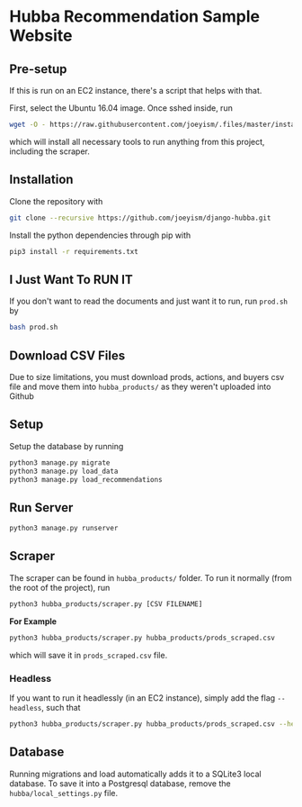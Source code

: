 # Hubba Recommendation Sample Website

## Pre-setup
If this is run on an EC2 instance, there's a script that helps with that.

First, select the Ubuntu 16.04 image. Once sshed inside, run

```bash
wget -O - https://raw.githubusercontent.com/joeyism/.files/master/instances/apt-python-chrome-instances.sh | bash -
```

which will install all necessary tools to run anything from this project, including the scraper.

## Installation
Clone the repository with

```bash
git clone --recursive https://github.com/joeyism/django-hubba.git
```

Install the python dependencies through pip with

```bash
pip3 install -r requirements.txt
```

## I Just Want To RUN IT
If you don't want to read the documents and just want it to run, run `prod.sh` by

```bash
bash prod.sh
```

## Download CSV Files
Due to size limitations, you must download prods, actions, and buyers csv file and move them into `hubba_products/` as they weren't uploaded into Github

## Setup
Setup the database by running

```bash
python3 manage.py migrate
python3 manage.py load_data
python3 manage.py load_recommendations
```
## Run Server

```bash
python3 manage.py runserver
```

## Scraper
The scraper can be found in `hubba_products/` folder. To run it normally (from the root of the project), run

```bash
python3 hubba_products/scraper.py [CSV FILENAME]
```

**For Example**

```bash
python3 hubba_products/scraper.py hubba_products/prods_scraped.csv
```

which will save it in `prods_scraped.csv` file.

### Headless
If you want to run it headlessly (in an EC2 instance), simply add the flag `--headless`, such that 

```bash
python3 hubba_products/scraper.py hubba_products/prods_scraped.csv --headless
```

## Database
Running migrations and load automatically adds it to a SQLite3 local database. To save it into a Postgresql database, remove the `hubba/local_settings.py` file.

